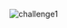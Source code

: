 ![challenge1](https://github.com/laravel98developer/laravel-hiring-projects/assets/157349083/8121e52f-e41e-4a8c-a2d3-f2d5ee9cb673)
